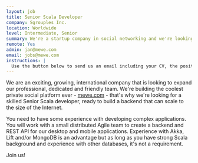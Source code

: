 ```yaml
---
layout: job
title: Senior Scala Developer
company: Sgrouples Inc.
location: Worldwide
level: Intermediate, Senior
summary: We're a startup company in social networking and we're looking for new backend developers, with solid Scala background and ideally with some Akka experience, to join our young, agile, international and remote team. Akka experience is not a requirement, but will definitely be an advantage.
remote: Yes
admin: jan@mewe.com
email: jobs@mewe.com
instructions: |
  Use the button below to send us an email including your CV, the position you're applying for, and anything else you might want to say.
---
```


<!-- break -->
We are an exciting, growing, international company that is looking to expand our professional, dedicated and friendly team. We're building the coolest private social platform ever - [mewe.com](https://mewe.com/) - that's why we're looking for a skilled Senior Scala developer, ready to build a backend that can scale to the size of the Internet.

You need to have some experience with developing complex applications. You will work with a small distributed Agile team to create a backend and REST API for our desktop and mobile applications. Experience with Akka, Lift and/or MongoDB is an advantage but as long as you have strong Scala background and experience with other databases, it's not a requirement.

Join us!